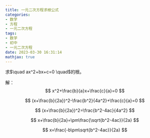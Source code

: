 ```yaml
---
title: 一元二次方程求根公式
categories: 
- 数学
- 方程
- 一元二次方程
tags: 
- 数学
- 初中
- 一元二次方程
date: 2023-03-30 16:31:14
mathjax: true
---
```


<div>
求$\quad ax^2+bx+c=0 \quad$的根。
</div>

解：
$$
x^2+\frac{b}{a}x+\frac{c}{a}=0
$$


$$
(x+\frac{b}{2a})^2-\frac{b^2}{4a^2}+\frac{c}{a}=0
$$


$$
(x+\frac{b}{2a})^2=\frac{b^2-4ac}{4a^2}
$$


$$
x+\frac{b}{2a}=\pm\frac{\sqrt{b^2-4ac}}{2a}
$$


$$
x=\frac{-b\pm\sqrt{b^2-4ac}}{2a}
$$

